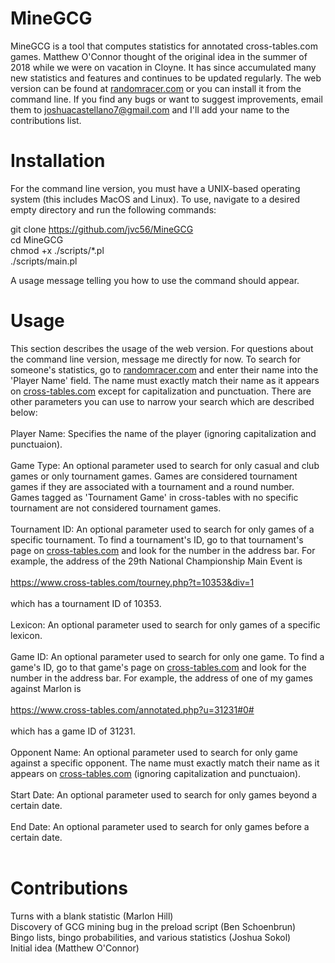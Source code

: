 # MineGCG

MineGCG is a tool that computes statistics for annotated cross-tables.com games. Matthew O'Connor thought of the original idea in the summer of 2018 while we were on vacation in Cloyne. It has since accumulated many new statistics and features and continues to be updated regularly. The web version can be found at <a href='http://randomracer.com'>randomracer.com</a> or you can install it from the command line. If you find any bugs or want to suggest improvements, email them to joshuacastellano7@gmail.com and I'll add your name to the contributions list.

# Installation

For the command line version, you must have a UNIX-based operating system (this includes MacOS and Linux). To use, navigate to a desired empty directory and run the following commands:

git clone https://github.com/jvc56/MineGCG<br/>
cd MineGCG<br/>
chmod +x ./scripts/*.pl<br/>
./scripts/main.pl<br/>

A usage message telling you how to use the command should appear. 

# Usage

This section describes the usage of the web version. For questions about the command line version, message me directly for now. To search for someone's statistics, go to <a href='http://randomracer.com'>randomracer.com</a> and enter their name into the 'Player Name' field. The name must exactly match their name as it appears on <a href='https://cross-tables.com'>cross-tables.com</a> except for capitalization and punctuation. There are other parameters you can use to narrow your search which are described below:<br/><br/>
Player Name: Specifies the name of the player (ignoring capitalization and punctuaion).<br/><br/>
Game Type:   An optional parameter used to search for only casual and club games or only tournament games. Games are considered tournament games if they are associated with a tournament and a round number. Games tagged as 'Tournament Game' in cross-tables with no specific tournament are not considered tournament games.<br/><br/>
Tournament ID: An optional parameter used to search for only games of a specific tournament. To find a tournament's ID, go to that tournament's page on <a href='https://cross-tables.com'>cross-tables.com</a> and look for the number in the address bar. For example, the address of the 29th National Championship Main Event is<br/><br/>
https://www.cross-tables.com/tourney.php?t=10353&div=1<br/><br/>
which has a tournament ID of 10353.<br/><br/>
Lexicon: An optional parameter used to search for only games of a specific lexicon.<br/><br/>
Game ID: An optional parameter used to search for only one game. To find a game's ID, go to that game's page on <a href='https://cross-tables.com'>cross-tables.com</a> and look for the number in the address bar. For example, the address of one of my games against Marlon is<br/><br/>
https://www.cross-tables.com/annotated.php?u=31231#0#<br/><br/>
which has a game ID of 31231.<br/><br/>
Opponent Name: An optional parameter used to search for only game against a specific opponent. The name must exactly match their name as it appears on <a href='https://cross-tables.com'>cross-tables.com</a> (ignoring capitalization and punctuaion).<br/><br/>
Start Date: An optional parameter used to search for only games beyond a certain date.<br/><br/>
End Date: An optional parameter used to search for only games before a certain date.<br/><br/>

# Contributions

Turns with a blank statistic (Marlon Hill)<br/>
Discovery of GCG mining bug in the preload script (Ben Schoenbrun)<br/>
Bingo lists, bingo probabilities, and various statistics (Joshua Sokol)<br/>
Initial idea (Matthew O'Connor)<br/>
